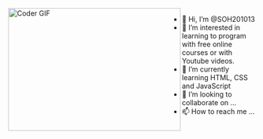<img align="left" alt="Coder GIF" height=250 width=350 src="https://magiccopy.xyz/assets/images/hadder.gif" />

- 👋 Hi, I’m @SOH201013
- 👀 I’m interested in learning to program with free online courses or with Youtube videos.
- 🌱 I’m currently learning HTML, CSS and JavaScript
- 💞️ I’m looking to collaborate on ...
- 📫 How to reach me ...

<!---
SOH201013/SOH201013 is a ✨ special ✨ repository because its `README.md` (this file) appears on your GitHub profile.
You can click the Preview link to take a look at your changes.
--->
